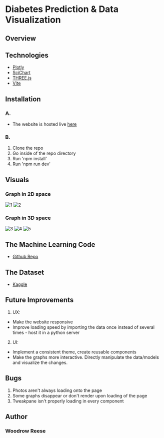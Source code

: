 # Diabetes Prediction & Data Visualization

## Overview

## Technologies
- [Plotly](https://plotly.com/javascript/)
- [SciChart](https://www.scichart.com/documentation/js/current/webframe.html#SciChart_JS_User_Manual.html)
- [THREE.js](https://threejs.org/docs/index.html#manual/en/introduction/Creating-a-scene)
- [Vite](https://vite.dev/)

## Installation 
### A.
- The website is hosted live [here](https://woooocoder.github.io/CS460student/diabetes/)

### B.
1. Clone the repo
2. Go inside of the repo directory
3. Run 'npm install'
3. Run 'npm run dev'


## Visuals

### Graph in 2D space
![1](https://github.com/user-attachments/assets/96b2acf5-fc20-4eec-b4a0-ffcaeffa9c49)
![2](https://github.com/user-attachments/assets/3757987e-c0e2-4423-9646-c9881f800cc4)



### Graph in 3D space
![3](https://github.com/user-attachments/assets/0f4be105-d592-48e7-828a-1627cad36354)
![4](https://github.com/user-attachments/assets/92a0c1fe-f45b-4b7e-9983-12aec28e7086)
![5](https://github.com/user-attachments/assets/0d6560c8-1a21-47be-94b2-8d0b4dbc745c)




## The Machine Learning Code
- [Github Repo](https://github.com/woooocoder/machine-learning/blob/main/diabetes-ml/diabetes.ipynb)

## The Dataset
- [Kaggle](https://www.kaggle.com/datasets/uciml/pima-indians-diabetes-database)

## Future Improvements
1. UX: 
- Make the website responsive
-  Improve loading speed by importing the data once instead of several times - host it in a python server
2. UI: 
- Implement a consistent theme, create reusable components
- Make the graphs more interactive. Directly manipulate the data/models and visualize the changes. 

## Bugs 
1. Photos aren't always loading onto the page
2. Some graphs disappear or don't render upon loading of the page
3. Tweakpane isn't properly loading in every component

## Author
### Woodrow Reese

